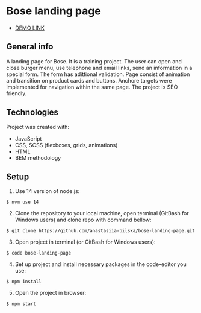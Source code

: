 # Bose landing page 

- [DEMO LINK](https://anastasiia-bilska.github.io/bose-landing-page/)

## General info
A landing page for Bose. It is a training project. The user can open and close burger menu, use telephone and email links, send an information in a special form. The form has adittional validation. Page consist of animation and transition on product cards and buttons. Anchore targets were implemented for navigation within the same page. The project is SEO friendly.

## Technologies
Project was created with:
* JavaScript
* CSS, SCSS (flexboxes, grids, animations)
* HTML
* BEM methodology

## Setup
1. Use 14 version of node.js:
```
$ nvm use 14
```

2. Clone the repository to your local machine, open terminal (GitBash for Windows users) and clone repo with command bellow:
```
$ git clone https://github.com/anastasiia-bilska/bose-landing-page.git
```

3. Open project in terminal (or GitBash for Windows users):
```
$ code bose-landing-page
```

4. Set up project and install necessary packages in the code-editor you use:
```
$ npm install
```

5. Open the project in browser:
```
$ npm start
```
